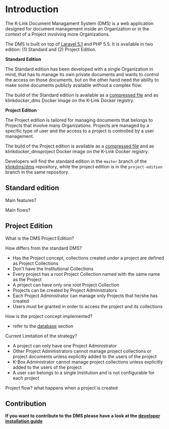 <!-- 1 -->
# Introduction

The K-Link Document Managament System (DMS) is a web application designed for document management inside an Organization or in the context of a Project involving more Organizations.

The DMS is built on top of [Laravel 5.1](http://laravel.com/docs/5.1/) and PHP 5.5. It is available in two edition: (1) Standard and (2) Project Edition.

**Standard Edition**

The Standard edition has been developed with a single Organization in mind, that has to manage its own private documents and wants to control the access on those documents, but on the other hand need the ability to make some documents publicly available without a complex flow.

The build of the Standard edition is available as a [compressed file](http://temp.klink.dyndns.ws//builds/klink-dms-master.tar.gz) and as klinkdocker_dms Docker image on the K-Link Docker registry.


**Project Edition**

The Project edition is tailored for managing documents that belongs to Projects that involve many Organizations. Projects are managed by a specific type of user and the access to a project is controlled by a user management.

The build of the Project edition is available as a [compressed file](http://temp.klink.dyndns.ws//builds/klink-dms-project-edition.tar.gz) and as klinkdocker_dmsproject Docker image on the K-Link Docker registry.


Developers will find the standard edition in the `master` branch of the [klinkdms/dms](https://gitlab.klink.dyndns.ws:3000/klinkdms/dms) repository, while the project edition is in the `project-edition` branch in the same repository.


## Standard edition

Main features?

Main flows?


## Project Edition



What is the DMS Project Edition?

How differs from the standard DMS?

- Has the Project concept, collections created under a project are defined as Project Collections
- Don't have the Institutional Collections
- Every project has a root Project Collection named with the same name as the Project
- A project can have only one root Project Collection
- Projects can be created by Project Administrators
- Each Project Administrator can manage only Projects that he/she has created
- Users must be granted in order to access the project and its collections


How is the project concept implemented?

- refer to the [database](./database.md) section

Current Limitation of the strategy?

- A project can only have one Project Administrator
- Other Project Administrators cannot manage project collections or project documents unless explicitly added to the users of the project
- K-Box Administrator cannot manage project collections unless explicitly added to the users of the project
- A user can belongs to a single Institution and is not configurable for each project


Project flow? what happens when a project is created


## Contribution

**If you want to contribute to the DMS please have a look at the [developer installation guide](./developer-installation)**
